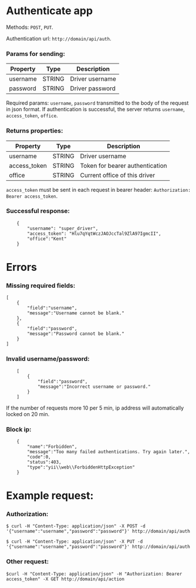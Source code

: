# Authenticate app
Methods: `POST`, `PUT`.

Authentication url: `http://domain/api/auth`.

### Params for sending:

Property | Type | Description
-------- | ---- | -----------
username | STRING | Driver username
password | STRING | Driver password

Required params: `username`, `password` transmitted to the body of the request in json format.
If authentication is successful, the server returns `username`, `access_token`, `office`. 

### Returns properties:

Property | Type | Description
-------- | ---- | -----------
username | STRING | Driver username
access_token | STRING | Token for bearer authentication
office | STRING | Current office of this driver

`access_token` must be sent in each request in bearer header: `Authorization: Bearer access_token`.

### Successful response:
```
	{
		"username": "super_driver",
		"access_token": "Hlu7qYqtWczJAOJccTal9ZlA97IgmcII",
		"office":"Kent"
	}
```

# Errors

### Missing required fields: 
```
[
	{
		"field":"username",
		"message":"Username cannot be blank."
	},
	{
		"field":"password",
		"message":"Password cannot be blank."
	}
]
```

### Invalid username/password:
```
	[
		{
			"field":"password",
			"message":"Incorrect username or password."
		}
	]
```

If the number of requests more 10 per 5 min, ip address will automatically locked on 20 min.
### Block ip: 
```
	{
		"name":"Forbidden",
		"message":"Too many failed authentications. Try again later.",
		"code":0,
		"status":403,
		"type":"yii\\web\\ForbiddenHttpException"
	}
```

# Example request:

### Authorization:

	$ curl -H "Content-Type: application/json" -X POST -d '{"username":"username","password":"password"}' http://domain/api/auth

	$ curl -H "Content-Type: application/json" -X PUT -d '{"username":"username","password":"password"}' http://domain/api/auth

### Other request:
	
	$curl -H "Content-Type: application/json" -H "Authorization: Bearer access_token" -X GET http://domain/api/action
